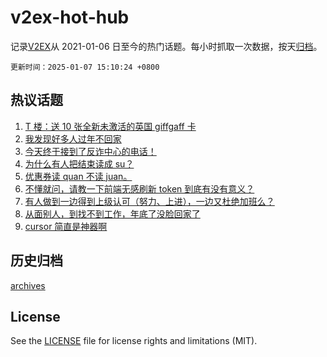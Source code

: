 # v2ex-hot-hub

 记录[V2EX](https://www.v2ex.com/)从 2021-01-06 日至今的热门话题。每小时抓取一次数据，按天[归档](archives)。

`更新时间：2025-01-07 15:10:24 +0800`

## 热议话题

1. [T 楼：送 10 张全新未激活的英国 giffgaff 卡](https://www.v2ex.com/t/1102985)
1. [我发现好多人过年不回家](https://www.v2ex.com/t/1103078)
1. [今天终于接到了反诈中心的电话！](https://www.v2ex.com/t/1103106)
1. [为什么有人把结束读成 su？](https://www.v2ex.com/t/1103072)
1. [优惠券读 quan 不读 juan。](https://www.v2ex.com/t/1103101)
1. [不懂就问，请教一下前端无感刷新 token 到底有没有意义？](https://www.v2ex.com/t/1102949)
1. [有人做到一边得到上级认可（努力、上进），一边又杜绝加班么？](https://www.v2ex.com/t/1103091)
1. [从面别人，到找不到工作，年底了没脸回家了](https://www.v2ex.com/t/1103047)
1. [cursor 简直是神器啊](https://www.v2ex.com/t/1103090)

## 历史归档

[archives](archives)

## License

See the [LICENSE](LICENSE) file for license rights and limitations (MIT).
